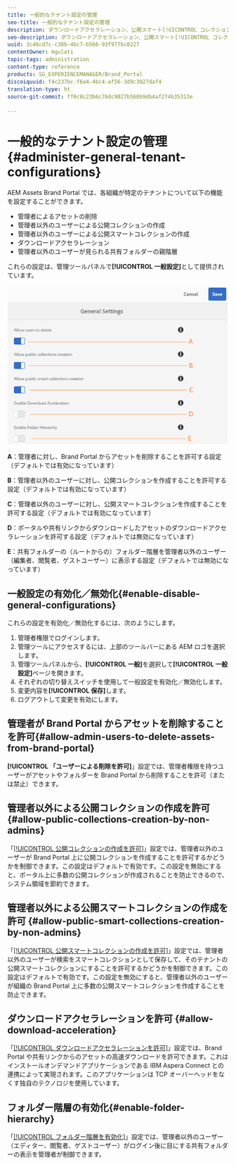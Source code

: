 ```yaml
---
title: 一般的なテナント設定の管理
seo-title: 一般的なテナント設定の管理
description: ダウンロードアクセラレーション、公開スマート[!UICONTROL コレクション]の作成、公開[!UICONTROL コレクション]の作成を設定し、管理者ユーザーがテナントのアセットアクセスを削除できるようにします。
seo-description: ダウンロードアクセラレーション、公開スマート[!UICONTROL コレクション]の作成、公開[!UICONTROL コレクション]の作成を設定し、管理者ユーザーがテナントのアセットアクセスを削除できるようにします。
uuid: 3c46cd7c-c38b-4bc7-b566-93f977bc8227
contentOwner: mgulati
topic-tags: administration
content-type: reference
products: SG_EXPERIENCEMANAGER/Brand_Portal
discoiquuid: f4c237bc-f6a4-4bc4-af56-3d9c3027daf4
translation-type: ht
source-git-commit: ff0c8c23b6c76dc9027b560b9db4af2f4b35313e

---
```



# 一般的なテナント設定の管理 {#administer-general-tenant-configurations}

AEM Assets Brand Portal では、各組織が特定のテナントについて以下の機能を設定することができます。

* 管理者によるアセットの削除
* 管理者以外のユーザーによる公開コレクションの作成
* 管理者以外のユーザーによる公開スマートコレクションの作成
* ダウンロードアクセラレーション
* 管理者以外のユーザーが見られる共有フォルダーの親階層

これらの設定は、管理ツールパネルで&#x200B;**[!UICONTROL 一般設定]**&#x200B;として提供されています。

![](assets/general-configs.png)

**A**：管理者に対し、Brand Portal からアセットを削除することを許可する設定（デフォルトでは有効になっています）

**B**：管理者以外のユーザーに対し、公開コレクションを作成することを許可する設定（デフォルトでは有効になっています）

**C**：管理者以外のユーザーに対し、公開スマートコレクションを作成することを許可する設定（デフォルトでは有効になっています）

**D**：ポータルや共有リンクからダウンロードしたアセットのダウンロードアクセラレーションを許可する設定（デフォルトでは無効になっています）

**E**：共有フォルダーの（ルートからの）フォルダー階層を管理者以外のユーザー（編集者、閲覧者、ゲストユーザー）に表示する設定（デフォルトでは無効になっています）

## 一般設定の有効化／無効化{#enable-disable-general-configurations}

これらの設定を有効化／無効化するには、次のようにします。

1. 管理者権限でログインします。
1. 管理ツールにアクセスするには、上部のツールバーにある AEM ロゴを選択します。
1. 管理ツールパネルから、**[!UICONTROL 一般]**&#x200B;を選択して&#x200B;**[!UICONTROL 一般設定]**&#x200B;ページを開きます。
1. それぞれの切り替えスイッチを使用して一般設定を有効化／無効化します。
1. 変更内容を&#x200B;**[!UICONTROL 保存]**&#x200B;します。
1. ログアウトして変更を有効にします。

## 管理者が Brand Portal からアセットを削除することを許可{#allow-admin-users-to-delete-assets-from-brand-portal}

**[!UICONTROL 「ユーザーによる削除を許可]**」設定では、管理者権限を持つユーザーがアセットやフォルダーを Brand Portal から削除することを許可（または禁止）できます。

## 管理者以外による公開コレクションの作成を許可 {#allow-public-collections-creation-by-non-admins}

「[[!UICONTROL 公開コレクションの作成を許可]](../using/brand-portal-share-collection.md#main-pars-text-1915052376)」設定では、管理者以外のユーザーが Brand Portal 上に公開コレクションを作成することを許可するかどうかを制御できます。この設定はデフォルトで有効です。この設定を無効にすると、ポータル上に多数の公開コレクションが作成されることを防止できるので、システム領域を節約できます。

## 管理者以外による公開スマートコレクションの作成を許可 {#allow-public-smart-collections-creation-by-non-admins}

「[[!UICONTROL 公開スマートコレクションの作成を許可]](../using/brand-portal-searching.md#main-pars-header-500620467)」設定では、管理者以外のユーザーが検索をスマートコレクションとして保存して、そのテナントの公開スマートコレクションにすることを許可するかどうかを制御できます。この設定はデフォルトで有効です。この設定を無効にすると、管理者以外のユーザーが組織の Brand Portal 上に多数の公開スマートコレクションを作成することを防止できます。

## ダウンロードアクセラレーションを許可 {#allow-download-acceleration}

「[[!UICONTROL ダウンロードアクセラレーションを許可]](../using/accelerated-download.md)」設定では、Brand Portal や共有リンクからのアセットの高速ダウンロードを許可できます。これはインストールオンデマンドアプリケーションである IBM Aspera Connect との連携によって実現されます。このアプリケーションは TCP オーバーヘッドをなくす独自のテクノロジを使用しています。

## フォルダー階層の有効化{#enable-folder-hierarchy}

「[[!UICONTROL フォルダー階層を有効化]](../using/brand-portal-sharing-folders.md#non-admin-user-access-to-shared-folders)」設定では、管理者以外のユーザー（エディター、閲覧者、ゲストユーザー）がログイン後に目にする共有フォルダーの表示を管理者が制御できます。
